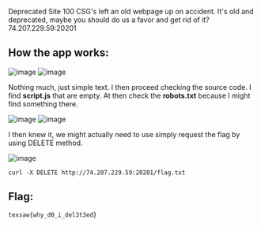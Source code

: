 Deprecated Site
100
CSG's left an old webpage up on accident. It's old and deprecated, maybe you should do us a favor and get rid of it?
74.207.229.59:20201

## How the app works:

![image](https://github.com/user-attachments/assets/d457bef0-561f-40c1-8248-97c3fb6e1e29) ![image](https://github.com/user-attachments/assets/68efbf29-939e-4ea1-8318-67d8d20904f8)

Nothing much, just simple text. I then proceed checking the source code. I find **script.js** that are empty.  At then check the **robots.txt** because I might find something there. 

![image](https://github.com/user-attachments/assets/0a12dc74-84c9-4531-8cdf-c5b547e60829) ![image](https://github.com/user-attachments/assets/9d2a6c05-0a76-452f-bf4c-f6499f61ba8b)

I then knew it, we might actually need to use simply request the flag by using DELETE method.  

![image](https://github.com/user-attachments/assets/8f3c0854-7ac0-44af-b8b3-4473b745b482)
```
curl -X DELETE http://74.207.229.59:20201/flag.txt
```

## Flag: 
```
texsaw{why_d0_i_del3t3ed}
```
